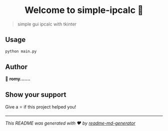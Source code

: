<h1 align="center">Welcome to simple-ipcalc 👋</h1>
<p>
</p>

> simple gui ipcalc with tkinter

## Usage

```sh
python main.py
```

## Author

👤 **romy.......**


## Show your support

Give a ⭐️ if this project helped you!

***
_This README was generated with ❤️ by [readme-md-generator](https://github.com/kefranabg/readme-md-generator)_